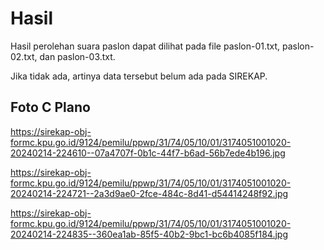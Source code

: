 # Hasil

Hasil perolehan suara paslon dapat dilihat pada file paslon-01.txt, paslon-02.txt, dan paslon-03.txt.

Jika tidak ada, artinya data tersebut belum ada pada SIREKAP.

## Foto C Plano

https://sirekap-obj-formc.kpu.go.id/9124/pemilu/ppwp/31/74/05/10/01/3174051001020-20240214-224610--07a4707f-0b1c-44f7-b6ad-56b7ede4b196.jpg

https://sirekap-obj-formc.kpu.go.id/9124/pemilu/ppwp/31/74/05/10/01/3174051001020-20240214-224721--2a3d9ae0-2fce-484c-8d41-d54414248f92.jpg

https://sirekap-obj-formc.kpu.go.id/9124/pemilu/ppwp/31/74/05/10/01/3174051001020-20240214-224835--360ea1ab-85f5-40b2-9bc1-bc6b4085f184.jpg

